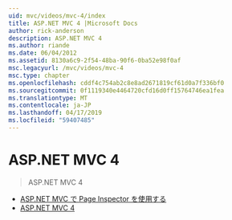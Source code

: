 ```yaml
---
uid: mvc/videos/mvc-4/index
title: ASP.NET MVC 4 |Microsoft Docs
author: rick-anderson
description: ASP.NET MVC 4
ms.author: riande
ms.date: 06/04/2012
ms.assetid: 8130a6c9-2f54-48ba-90f6-0ba52e98f0af
msc.legacyurl: /mvc/videos/mvc-4
msc.type: chapter
ms.openlocfilehash: cddf4c754ab2c8e8ad2671819cf61d0a7f336bf0
ms.sourcegitcommit: 0f1119340e4464720cfd16d0ff15764746ea1fea
ms.translationtype: MT
ms.contentlocale: ja-JP
ms.lasthandoff: 04/17/2019
ms.locfileid: "59407485"
---
```

# <a name="aspnet-mvc-4"></a>ASP.NET MVC 4

> ASP.NET MVC 4


- [ASP.NET MVC で Page Inspector を使用する](using-page-inspector-in-aspnet-mvc.md)
- [ASP.NET MVC 4](aspnet-mvc-4.md)
